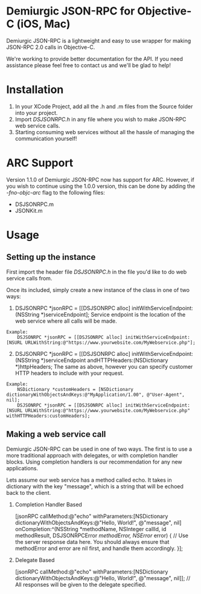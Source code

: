 # Demiurgic JSON-RPC for Objective-C (iOS, Mac)

Demiurgic JSON-RPC is a lightweight and easy to use wrapper for making JSON-RPC 2.0 calls in Objective-C.

We're working to provide better documentation for the API.  If you need assistance please feel free to contact us and we'll be glad to help!

# Installation

1. In your XCode Project, add all the .h and .m files from the Source folder into your project. 
2. Import *DSJSONRPC.h* in any file where you wish to make JSON-RPC web service calls.
3. Starting consuming web services without all the hassle of managing the communication yourself!

# ARC Support

Version 1.1.0 of Demiurgic JSON-RPC now has support for ARC.  However, if you wish to continue using the 1.0.0 version, this can be done by adding the *-fno-objc-arc* flag to the following files:

* DSJSONRPC.m
* JSONKit.m

# Usage

## Setting up the instance

First import the header file *DSJSONRPC.h* in the file you'd like to do web service calls from.

Once its included, simply create a new instance of the class in one of two ways:

  1) DSJSONRPC *jsonRPC = [[DSJSONRPC alloc] initWithServiceEndpoint:(NSString *)serviceEndpoint];
	Service endpoint is the location of the web service where all calls will be made.

	Example:
		DSJSONRPC *jsonRPC = [[DSJSONRPC alloc] initWithServiceEndpoint:[NSURL URLWithString:@"https://www.yourwebsite.com/MyWebservice.php"];

  2) DSJSONRPC *jsonRPC = [[DSJSONRPC alloc] initWithServiceEndpoint:(NSString *)serviceEndpoint andHTTPHeaders:(NSDictionary *)httpHeaders;
	The same as above, however you can specify customer HTTP headers to include with your request.

	Example:
		NSDictionary *customHeaders = [NSDictionary dictionaryWithObjectsAndKeys:@"MyApplication/1.00", @"User-Agent", nil];
		DSJSONRPC *jsonRPC = [[DSJSONRPC alloc] initWithServiceEndpoint:[NSURL URLWithString:@"https://www.yourwebsite.com/MyWebservice.php" withHTTPHeaders:customHeaders];

## Making a web service call

Demiurgic JSON-RPC can be used in one of two ways.  The first is to use a more traditional approach with delegates, or with completion handler blocks.  Using completion handlers is our recommendation for any new applications.

Lets assume our web service has a method called echo.  It takes in dictionary with the key "message", which is a string that will be echoed back to the client.

1) Completion Handler Based

	[jsonRPC callMethod:@"echo" withParameters:[NSDictionary dictionaryWithObjectsAndKeys:@"Hello, World!", @"message", nil] onCompletion:^(NSString *methodName, NSInteger callId, id methodResult, DSJSONRPCError *methodError, NSError* error) {
		// Use the server response data here.  You should always ensure that methodError and error are nil first, and handle them accordingly.
	}];

2) Delegate Based

	[jsonRPC callMethod:@"echo" withParameters:[NSDictionary dictionaryWithObjectsAndKeys:@"Hello, World!", @"message", nil]];
	// All responses will be given to the delegate specified.
